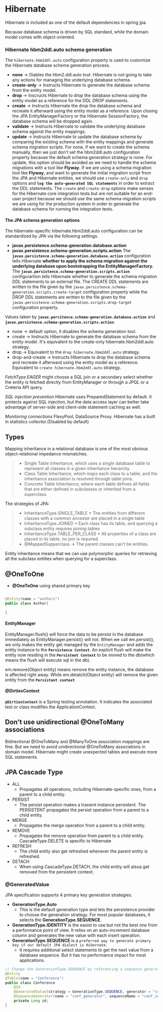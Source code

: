 # **Hibernate**

Hibernate is included as one of the default dependencies in spring jpa.

Because database schema is driven by SQL standard, while the domain model comes with object-oriented.

### Hibernate hbm2ddl.auto schema generation
The `hibernate.hbm2ddl.auto` configuration property is used to customize the Hibernate database schema generation process.
* **none** -> Diables the hbm2.ddl.auto tool. Hibernate is not going to take any actions for managing the underlying database schema.
* **create-only** -> Instructs Hibernate to generate the database schema from the entity model.
* **drop** -> Inscructs Hibernate to drop the database schema using the entity model as a reference for the DDL DROP statements.
* **create** -> Instructs Hibernate the drop the database schema and recreate it afterward using the entity model as a reference. Upon closing the JPA EntityManagerFactory or the Hibernate SessionFactory, the database schema will be dropped again.
* **validate** -> Instructs Hibernate to validate the underlying database schema against the entity mappings.
* **update** -> Instructs Hibernate to update the database schema by comparing the existing schema with the entity mappings and generate schema migration scripts.
For none, if we want to create the schema manually, then we just don't set the hbm2ddl.auto configuration property because the default schema generation strategy is none.
For update, this option should be avoided as we need to handle the schema migrations with a tool like **Flyway**.
If we are using a schema migration tool like **Flyway**, and want to generate the initial migration script from the JPA and Hibernate entities, we should use `create-only` and `drop` options and **`log the auto-generated SQL statements`** in order to extract the DDL statements.
The `create` and `create-drop` options make senses for the Hibernate core integration tests but are not suitable for an end-user project because we should use the same schema migration scripts we are using for the production system in order to generate the database schema for running the integration tests.

#### The JPA schema generation options
The hibernate-specific hibernate.hbm2ddl.auto configuration can be standardized by JPA via the following settings.
* **javax.persistence.schema-generation.database.action**
* **javax.persistence.schema-generation.scripts.action**
The **`javax.persistence.schema-generation.database.action`** configuration tells Hibernate **whether to apply the schema migration against the underlying database upon bootstrapping the EntityManagerFactory.**
The **`javax.persistence.schema-generation.scripts.action`** configurartion tells Hibernate whether to generate the schema migration DDL statements to an external file. The CREATE DDL statements are written to the file given by the `javax.persistence.schema-generation.scripts.create-target` configuration property while the DROP DDL statements are written to the file given by the `javax.persistence.schema-generation.scripts.drop-target` configuration property.

Values taken by **`javax.persitence.schema-generation.database.action`** and **`javax.persistence.schema-generation.scripts.action`**:
* none -> default option, it disables the schema generation tool.
* create -> Instructs Hibernate to generate the database schema from the entity model. It's equivalent to the create-only hibernate.hbm2ddl.auto strategy.
* drop -> Equivalent to the `drop hibernate.hbm2ddl.auto` strategy.
* drop-and-create -> Instructs Hibernate to drop the database schema and recreate it afterward using the entity model as a reference. Equivalent to `create hibernate.hbm2ddl.auto` strategy.

*FetchType.EAGER* might choose a SQL join or a secondary select whether the entity is fetched directly from EntityManager or through a JPQL or a Creteria API query.

*SQL injection prevention* Hibernate uses PreparedStatement by default. It protects against SQL injection, but the data access layer can better take advantage of server-side and client-side statement caching as well.

*Monitoring connections* FlexyPool, DataSource Proxy. Hibernate has a built in statistics collector.(Disabled by default)

## Types


Mapping inheritance in a relational database is one of the most obvious object-relational impedance mismatches.
> - Single Table Inheritance, which uses a single database table to represent all classes in a given inheritance hierarchy.
> - Class Table Inheritance, which maps each class to a table, and the inheritance association is resolved through table joins.
> - Concrete Table Inheritance, where each table defines all fields that are either defined in subclasses or inherited from a superclass.

The strategies of JPA:
> - InheritanceType.SINGLE_TABLE
    * The entities from different classes with a common ancestor are placed in a single table
> - InheritanceType.JOINED
    * Each class has its table, and querying a subclass entity requires joining tables      
> - InheritanceType.TABLE_PER_CLASS
    * All properties of a class are placed in its table, no join is required.
> - @MappedSupperclass -> The parent classes can't be entities.

Entity inheritance means that we can use polymorphic queries for retrieving all the subclass entities when querying for a superclass.




## @OneToOne 
* **@OneToOne** using shared primary key
```java

@Entity(name = "authors")
public class Author{
    
}
```

#### EntityManager
EntityManager.flush() will force the data to be persist in the database immediately as EntityManager.persist() will not.
When we call em.persist(), we only makes the entity get managed by the `EntityManager` and adds the entity instance to the **`Persistence Context`**. An explicit flush will make the entity now residing in the **`Persistent Context`** to be moved to the db(which means the flush will execute sql in the db).

em.remove(Object entity) means remove the entity instance, the database is affected right away. While em.detatch(Object entity) will remove the given entity from the **`Persistent context`**

#### @DirtiesContext
**`@DirtiesContext`** is a Spring testing annotation. It indicates the associated test or class modifies the ApplicationContext. 

## Don't use unidirectional @OneToMany associations
Bidirectional @OneToMany and @ManyToOne association mappings are fine. But we need to avoid unidirectional @OneToMany associations in domain model. Hibernate might create unexpected tables and execute more SQL statements.

## JPA Cascade Type
* ALL
  * Propagates all operations, including Hibernate-specific ones, from a parent to a child entity.
* PERSIST
  * The persist operation makes a trasient instance persistent. The PERSISTENT propagates the persist operation from a parent to a child entity.
* MERGE
  * Propagates the merge operation from a parent to a child entity.
* REMOVE
  * Propagates the remove operation from parent to a child entity. CascadeType.DELETE is specific to Hibernate
* REFRESH
  * The child entity also get refreshed whenever the parent entity is refreshed.
* DETACH
  * When using CascadeType.DETACH, the child entity will alsoa get removed from the persistent context.

### **@GeneratedValue**
JPA specification supports 4 primary key generation strategies.
* **GenerationType.Auto**
  * This is the default generation type and lets the persistence provider to choose the generation strategy. For most popular databases, it selects the **GenerationType.SEQUENCE**.
* **GenerationType.IDENTITY** is the easist to use but not the best one from a performance point of view. It relies on an auto-increment database column and generates the new value with each insert operation.
* **GenerationType.SEQUENCE** is a `preferred way to generate primary key if our default JPA dialect is Hibernate.`
  * It requires additional select statements to get the next value from a database sequence. But it has no performance impact for most applications. 
```Java
// Change the GenerationType.SEQUENCE by referencing a sequence generator
@Entity
@Table(name = "Conference")
public class Conference
    @Id
    @GeneratedValue(strategy = GenerationType.SEQUENCE, generator = "conf_generator")
    @SequenceGenerator(name = "conf_generator", sequenceName = "conf_seq")
    private Long id;
}
```
